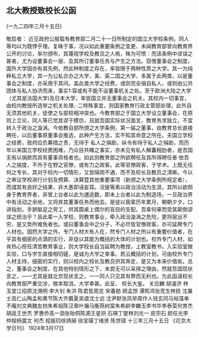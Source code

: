 ## 北大教授致校长公函

(一九二四年三月十五日)

敬启者：
近见政府公报载有教育部二月二十一日所制定的国立大学校条例，同人等均以为既悖乎理。复昧于事，况以如此重要条例之变更、未闻教育部曾向教育界公开的讨论，率尔颁布，其蔑视学校及教员之人格，殊为可愤：而该条例中谬误之甚者，尤为设董事会一层、及其所订董事任务与产生之方法。窃惟董事会之制度，国外大学固亦有其先例，然此种制度之存在，率皆限于两种性质之大学。其一为纯粹私立大学，其一为公私合办之大学，美、英二国之大学、多属于此两类，以是董事会之制度，亦采用于其间。盖此类大学之经费，或则完全捐自私人，或则由公共团体与私人协济而来，事实1:容或有不能不设董事机关之处。至于欧洲大陆之大学（尤其是法国大学)及日本大学，率皆国立并无董事会之机关。其校内一切事宜，由校内教授所选举之机关处理、·二特殊事宜，则国家教育行政主管部处理，此外自无须其他机关，徒使之与部校相冲突也。今教育部之于国立大学设立董事会，在原则上立论，同人等已觉其谬于模仿，且就吾国实际状况面言，教育务求独立，不宜转入于政治之漩涡。今依教自部所颁之大学条例，第一届之董事，由教育总长直接聘任，以后董事原董事会推选，此种产生方法，实不知其命意之所在。夫国立学校之经费，政府应负筹措之责，无待于
私人之捐助，纵令有待于私人之捐助，而历年以来国立学校经费困难，乃众目共睹之事实，亦未见有私人解囊相肋者，是吾国无有以捐款而具有董事资格者也。如此则教育部之所欲聘任及其所得聘任者·依吾人之揣度，不外于在野之官僚，或有力之政客。此等官僚政客，于学术。上既无任何之专长，其对于校内一切情形，又皆隔阂不通，而不及校长及教员之清晰。今以之审议学校进行计划及预算、决算暨其他重要事项（新颁之大学条例所规定者），而谓其有良好之结果，非大愚即诬妄耳。况彼等素以政治活动为生涯，其所以欲厕身于教育界者，非曾上台者以此为逋逃数，即未上台者以此为制造场，一旦政治界中有活动之余地，又将弃其董事任务而他去。是徒以我辈历年累月，朝朝夕夕，口讲指划，手胼胝足之劳工，供其圆桌上偶尔的盲目的支配，吾辈何辜而受其颠倒谬误之统治乎？且此辈一入学校，则教育事业，牵入政治漩涡之危险，更将层出不穷，是又势所难免者也。或曰董事会中之分子，不必尽皆官僚政客，亦可延聘专门人材也。固然大学之外，专门人材大有人在，然专门人材之所以有重要价值者，在乎其有细密的点滴的实行，非徒以其能为概括的大体的计划也。校外专门人材，如肯热心担任清苦教育事业，则大学校长自当延聘为教授，上教室教书，入实验室做实验，口与学生直接相切磋，是诚为大学之幸事。若云概括的计划，可由校外专门人材主持，细密的实行，则以校内之校长及教员供其奔走，是又为本来价值矣。总之，董事会之制度，在其他特别情形之下，未尝无可以采择之理由，然就吾国现状言之，—一尤其是就北京现状言之，一一同人只见其有弊而无利也。为此函请校长向教育部严重交涉，根本取消，大学幸甚。此呈，
校长大鉴。
关应麟  胡濬济  林玉堂江绍原沈溯明  李大钊  朱洪  陈君哲周览  宋春肪  顾孟馀  谭熙鸿张竞生林损  沈兼士高仁山陶孟和黄节陈大齐戴夏吴虞沈士远  沈尹默张凤举周作人钱玄同马裕藻单不庵刘文典魏友枋朱希祖陈汉章叶瀚马衡燕树棠朱希龄李麟玉李书华李泰菜何育杰胡适王世杰  罗惠侨高一涵张贻侗陈源王星拱  石瑛丁燮林刘光一  皮宗石  颜任光李仲揆杨震文  何杰  程振钧徐炳昶  徐宝璜丁绪贤  陈世璋
十三年三月十五日
《花京大学日刊》
1924年3月17日

